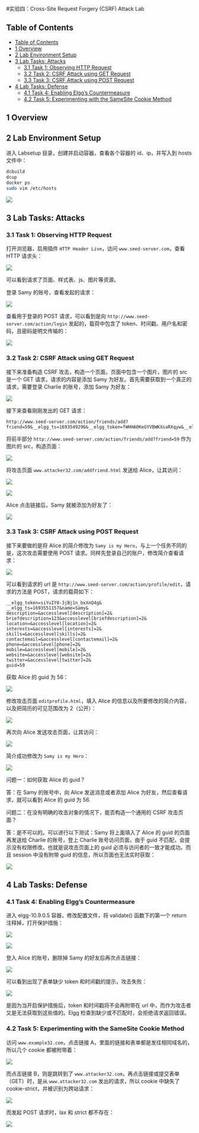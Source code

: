 #实验四：Cross-Site Request Forgery (CSRF) Attack Lab

## Table of Contents
- [Table of Contents](#table-of-contents)
- [1 Overview](#1-overview)
- [2 Lab Environment Setup](#2-lab-environment-setup)
- [3 Lab Tasks: Attacks](#3-lab-tasks-attacks)
  - [3.1 Task 1: Observing HTTP Request](#31-task-1-observing-http-request)
  - [3.2 Task 2: CSRF Attack using GET Request](#32-task-2-csrf-attack-using-get-request)
  - [3.3 Task 3: CSRF Attack using POST Request](#33-task-3-csrf-attack-using-post-request)
- [4 Lab Tasks: Defense](#4-lab-tasks-defense)
  - [4.1 Task 4: Enabling Elgg’s Countermeasure](#41-task-4-enabling-elggs-countermeasure)
  - [4.2 Task 5: Experimenting with the SameSite Cookie Method](#42-task-5-experimenting-with-the-samesite-cookie-method)

## 1 Overview

## 2 Lab Environment Setup

进入 Labsetup 目录，创建并启动容器，查看各个容器的 id、ip，并写入到 hosts 文件中：

```bash
dcbuild
dcup
docker ps
sudo vim /etc/hosts
```
![](assets/2023-09-01-13-57-45.png)

## 3 Lab Tasks: Attacks

### 3.1 Task 1: Observing HTTP Request

打开浏览器，启用插件 `HTTP Header Live`，访问 `www.seed-server.com`，查看 HTTP 请求头：

![](assets/2023-09-01-14-08-49.png)

可以看到请求了页面、样式表、js、图片等资源。

登录 Samy 的账号，查看发起的请求：

![](assets/2023-09-01-14-11-21.png)

查看用于登录的 POST 请求，可以看到是向 `http://www.seed-server.com/action/login` 发起的，载荷中包含了 token、时间戳、用户名和密码，且密码是明文传输的：

![](assets/2023-09-01-14-14-38.png)

### 3.2 Task 2: CSRF Attack using GET Request

接下来准备构造 CSRF 攻击，构造一个页面，页面中包含一个图片，图片的 src 是一个 GET 请求，请求的内容是添加 Samy 为好友。首先需要获取到一个真正的请求，需要登录 Charlie 的账号，添加 Samy 为好友：

![](assets/2023-09-01-14-21-55.png)

接下来查看刚刚发出的 GET 请求：

```url
http://www.seed-server.com/action/friends/add?friend=59&__elgg_ts=1693549296&__elgg_token=fWHHA0KeGYVBWKXsaRXqyw&__elgg_ts=1693549296&__elgg_token=fWHHA0KeGYVBWKXsaRXqyw
```

将前半部分 `http://www.seed-server.com/action/friends/add?friend=59` 作为图片的 src，构造页面：

![](assets/2023-09-01-14-25-14.png)

将攻击页面 `www.attacker32.com/addfriend.html` 发送给 Alice，让其访问：

![](assets/2023-09-01-14-29-55.png)

![](assets/2023-09-01-14-30-36.png)

Alice 点击链接后，Samy 就被添加为好友了：

![](assets/2023-09-01-14-31-07.png)

### 3.3 Task 3: CSRF Attack using POST Request

接下来要做的是将 Alice 的简介修改为 `Samy is my Hero`，与上一个任务不同的是，这次攻击需要使用 POST 请求。同样先登录自己的账户，修改简介查看请求：

![](assets/2023-09-01-14-53-28.png)

可以看到请求的 url 是 `http://www.seed-server.com/action/profile/edit`，请求的方法是 POST，请求的载荷如下：

```plaintext
__elgg_token=siYuIY0-3jBj1n_bxXnQ4g&
__elgg_ts=1693551157&name=Samy&
description=&accesslevel[description]=2&
briefdescription=123&accesslevel[briefdescription]=2&
location=&accesslevel[location]=2&
interests=&accesslevel[interests]=2&
skills=&accesslevel[skills]=2&
contactemail=&accesslevel[contactemail]=2&
phone=&accesslevel[phone]=2&
mobile=&accesslevel[mobile]=2&
website=&accesslevel[website]=2&
twitter=&accesslevel[twitter]=2&
guid=59
```

获取 Alice 的 guid 为 56：

![](assets/2023-09-01-14-56-36.png)

修改攻击页面 `editprofile.html`，填入 Alice 的信息以及所要修改的简介内容，以及把简历的可见范围改为 2（公开）：

![](assets/2023-09-01-14-58-24.png)

再次向 Alice 发送攻击页面，让其访问：

![](assets/2023-09-01-14-59-48.png)

简介成功修改为 `Samy is my Hero`：

![](assets/2023-09-01-15-00-07.png)

问题一：如何获取 Alice 的 guid？

答：在 Samy 的账号中，向 Alice 发送消息或者添加 Alice 为好友，然后查看请求，就可以看到 Alice 的 guid 为 56.

问题二：在没有明确的攻击对象的情况下，能否构造一个通用的 CSRF 攻击页面？

答：是不可以的。可以进行以下测试：Samy 将上面填入了 Alice 的 guid 的页面再发送给 Charlie 的账号，登上 Charlie 账号访问页面，由于 guid 不匹配，会提示没有权限修改。也就是说攻击页面上的 guid 必须与访问者的一致才能成功。而且 session 中没有附带 guid 的信息，所以页面也无法实时获取：

![](assets/2023-09-01-15-09-56.png)

## 4 Lab Tasks: Defense

### 4.1 Task 4: Enabling Elgg’s Countermeasure

进入 elgg-10.9.0.5 容器，修改配置文件，将 validate() 函数下的第一个 return 注释掉，打开保护措施：

![](assets/2023-09-01-15-15-05.png)

![](assets/2023-09-01-15-16-43.png)

登入 Alice 的账号，删除掉 Samy 的好友后再次点击链接：

![](assets/2023-09-01-15-18-40.png)

可以看到出现了表单缺少 token 和时间戳的提示，攻击失败：

![](assets/2023-09-01-15-19-12.png)

是因为当开启保护措施后，token 和时间戳将不会再附带在 url 中，而作为攻击者又是无法获取到这些值的。Elgg 检查到缺少或不匹配时，会拒绝请求返回错误。

### 4.2 Task 5: Experimenting with the SameSite Cookie Method

访问 `www.example32.com`，点击链接 A，里面的链接和表单都是发往相同域名的，所以几个 cookie 都被附带着：

![](assets/2023-09-01-15-28-25.png)

而点击链接 B，则是跳转到了 `www.attacker32.com`，再点击链接或提交表单（GET）时，是从 `www.attacker32.com` 发出的请求，所以 cookie 中缺失了 cookie-strict，并被识别为跨站请求：

![](assets/2023-09-01-15-33-04.png)

而发起 POST 请求时，lax 和 strict 都不存在：

![](assets/2023-09-01-15-35-27.png)
